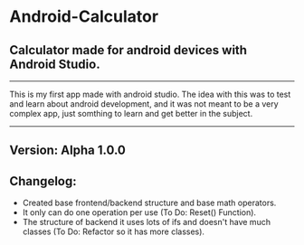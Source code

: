 # Android-Calculator
## Calculator made for android devices with Android Studio.

---

This is my first app made with android studio. The idea with this was to test and learn about android development, and it was not meant to be a very complex app, just somthing to learn and get better in the subject.

---

## Version: Alpha 1.0.0

## Changelog: 

- Created base frontend/backend structure and base math operators.
- It only can do one operation per use (To Do: Reset() Function).
- The structure of backend it uses lots of ifs and doesn't have much classes (To Do: Refactor so it has more classes).
